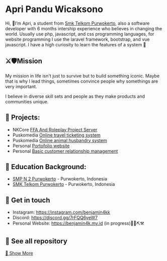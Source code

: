 # Apri Pandu Wicaksono

Hi, 👋I’m Apri, a student from [Smk Telkom Purwokerto](https://github.com/smktelkompwt), also a software developer with 6 months intership experience who believes in changing the world. Usually use php, javascript, and css programming languages, for website programming I use the laravel framework, bootstrap, and vue javascript. I have a high curiosity to learn the features of a system 🚀

## ⚔️🛡Mission
My mission in life isn't just to survive but to build something iconic. Maybe that is why I lead things, sometimes convince people why somethings are very important. 

I believe in diverse skill sets and people as they make products and communities unique. 

## 🌱 Projects: 
- NKCore [FFA And Roleplay Project Server](https://github.com/naka-studios)
- Puskomedia [Online travel ticketing system](https://github.com/puskomedia)
- Puskomedia [Online animal husbandry system](https://github.com/puskomedia)
- Personal [Portofolio website](https://github.com/Sleepy4k/laravel-portofolio)
- Personal [Basic customer relationship management](https://github.com/Sleepy4k/laravel-mini-crm)

## 🌱 Education Background:
- [SMP N 2 Purwokerto](https://www.smpn2purwokerto.sch.id) - Purwokerto, Indonesia
- [SMK Telkom Purwokerto](https://smktelkom-pwt.sch.id) - Purwokerto, Indonesia

## 🌱 Get in touch
- Instagram: https://instagram.com/benjamin4kk
- Discord: https://discord.gg/7rFQQ6yeW7
- Personal Website: https://benjamin4k.my.id (in progress)🚜🔩⛏⚒

## 🌱 See all repository
[🔎 Show More](https://github.com/Sleepy4k?tab=repositories)
